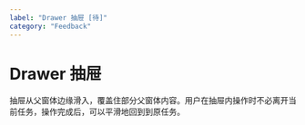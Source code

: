 ```yaml
---
label: "Drawer 抽屉 [待]"
category: "Feedback"
---
```



# Drawer 抽屉

抽屉从父窗体边缘滑入，覆盖住部分父窗体内容。用户在抽屉内操作时不必离开当前任务，操作完成后，可以平滑地回到到原任务。
